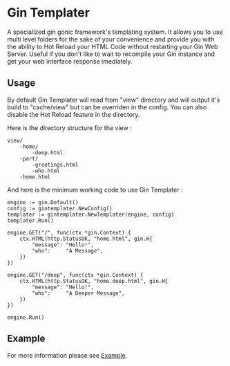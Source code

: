 # Gin Templater
A specialized gin gonic framework's templating system. It allows you to use multi level folders for the sake of your convenience and provide you with the ability to Hot Reload your HTML Code without restarting your Gin Web Server. Useful if you don't like to wait to recompile your Gin instance and get your web interface response imediately.

## Usage
By default Gin Templater will read from "view" directory and will output it's build to "cache/view" but can be overriden in the config. You can also disable the Hot Reload feature in the directory.

Here is the directory structure for the view : 
```
view/
    -home/
        -deep.html
    -part/
        -greetings.html
        -who.html
    -home.html
```
And here is the minimum working code to use Gin Templater :
```
engine := gin.Default()
config := gintemplater.NewConfig()
templater := gintemplater.NewTemplater(engine, config)
templater.Run()

engine.GET("/", func(ctx *gin.Context) {
    ctx.HTML(http.StatusOK, "home.html", gin.H{
        "message": "Hello!",
        "who":     "A Message",
    })
})

engine.GET("/deep", func(ctx *gin.Context) {
    ctx.HTML(http.StatusOK, "home.deep.html", gin.H{
        "message": "Hello!",
        "who":     "A Deeper Message",
    })
})

engine.Run()
```

## Example
For more information please see [Example](example).
